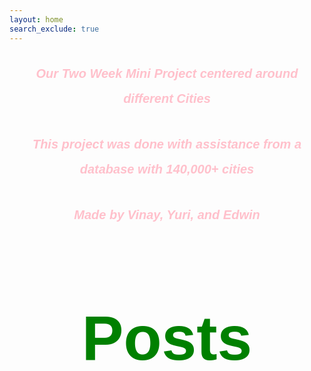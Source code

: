 ```yaml
---
layout: home
search_exclude: true
---
```

<style>
@import url("https://fonts.googleapis.com/css?family=Courgette");
@import url("https://fonts.googleapis.com/css?family=Fleur%20De%20Leah");
h1 {
    text-align: center;
    font-size: 100px;
    font-family: 'Fleur De Leah', sans-serif;
    color: green;
    line-height: 75%;
}
h5 {
    font-size: 20px;
    text-align: center;
    line-height: 200%;
    font-family: 'Courgette', sans-serif;
    color: pink;
}
</style>
##### Our Two Week Mini Project centered around different Cities

##### This project was done with assistance from a database with 140,000+ cities

##### Made by Vinay, Yuri, and Edwin
# Posts
